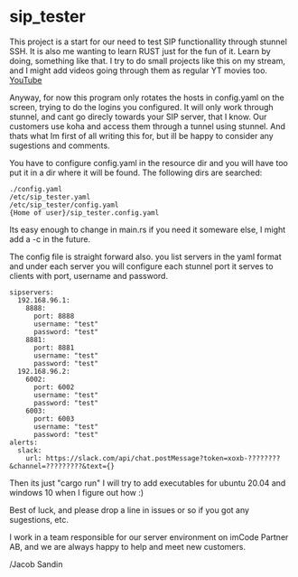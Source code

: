 ﻿# sip_tester
This project is a start for our need to test SIP functionallity through stunnel SSH. It is also me wanting to learn RUST just for the fun of it. Learn by doing, something like that. I try to do small projects like this on my stream, and I might add videos going through them as regular YT movies too. [YouTube](https://www.youtube.com/channel/UCHjoHMIwzAbOYIc5_DWADNQ)

Anyway, for now this program only rotates the hosts in config.yaml on the screen, trying to do the logins you configured.
It will only work through stunnel, and cant go direcly towards your SIP server, that I know. Our customers use koha and access them through a tunnel using stunnel. And thats what Im first of all writing this for, but ill be happy to consider any sugestions and comments.

You have to configure config.yaml in the resource dir and you will have too put it in a dir where it will be found.
The following dirs are searched:
```
./config.yaml
/etc/sip_tester.yaml
/etc/sip_tester/config.yaml
{Home of user}/sip_tester.config.yaml
```
Its easy enough to change in main.rs if you need it someware else, I might add a -c <config> in the future.

The config file is straight forward also. you list servers in the yaml format and under each server you will configure each stunnel port it serves to clients with port, username and password.
```
sipservers:
  192.168.96.1:
    8888:
      port: 8888
      username: "test"
      password: "test"
    8881:
      port: 8881
      username: "test"
      password: "test"
  192.168.96.2:
    6002:
      port: 6002
      username: "test"
      password: "test"
    6003:
      port: 6003
      username: "test"
      password: "test"
alerts:
  slack:
    url: https://slack.com/api/chat.postMessage?token=xoxb-????????&channel=?????????&text={}      
```

Then its just "cargo run" I will try to add executables for ubuntu 20.04 and windows 10 when I figure out how :)

Best of luck, and please drop a line in issues or so if you got any sugestions, etc.

I work in a team responsible for our server environment on imCode Partner AB, and we are always happy to help and meet new customers. 

/Jacob Sandin
